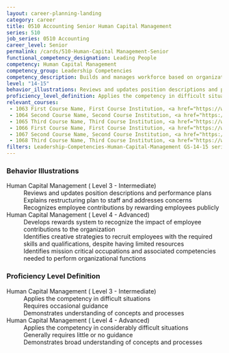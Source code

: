 ```yaml
---
layout: career-planning-landing
category: career
title: 0510 Accounting Senior Human Capital Management
series: 510
job_series: 0510 Accounting
career_level: Senior
permalink: /cards/510-Human-Capital Management-Senior
functional_competency_designation: Leading People
competency: Human Capital Management
competency_group: Leadership Competencies
competency_description: Builds and manages workforce based on organizational goals, budget considerations, and staffing needs; ensures that employees are appropriately recruited, selected, appraised, and rewarded; takes action to address performance problems; manages a multi-sector workforce and a variety of work situations
level: "14-15"
behavior_illustrations: Reviews and updates position descriptions and performance plans ? Explains restructuring plan to staff and addresses concerns ? Recognizes employee contributions by rewarding employees publicly ? Develops rewards system to recognize the impact of employee contributions to the organization ? Identifies creative strategies to recruit employees with the required skills and qualifications, despite having limited resources ? Identifies mission critical occupations and associated competencies needed to perform organizational functions
proficiency_level_definition: Applies the competency in difficult situations ? Requires occasional guidance ? Demonstrates understanding of concepts and processes ? Applies the competency in considerably difficult situations ? Generally requires little or no guidance ? Demonstrates broad understanding of concepts and processes
relevant_courses: 
 - 1063 First Course Name, First Course Institution, <a href="https://www.cfo.gov">www.cfo.gov</a>
 - 1064 Second Course Name, Second Course Institution, <a href="https://www.cfo.gov">www.cfo.gov</a>
 - 1065 Third Course Name, Third Course Institution, <a href="https://www.cfo.gov">www.cfo.gov</a>
 - 1066 First Course Name, First Course Institution, <a href="https://www.cfo.gov">www.cfo.gov</a>
 - 1067 Second Course Name, Second Course Institution, <a href="https://www.cfo.gov">www.cfo.gov</a>
 - 1068 Third Course Name, Third Course Institution, <a href="https://www.cfo.gov">www.cfo.gov</a>
filters: Leadership-Competencies-Human-Capital-Management GS-14-15 series-0510
---
```


<div class="desktop:grid-col-6 margin-y-205">
  <div class="border-top-05 bg-white padding-2 shadow-5 height-full members-hover border-1px border-gray-30 border-top-orange radius-lg">
    <h3>Behavior Illustrations</h3>
    <dl class="text-base"><dt>Human Capital Management ( Level 3 - Intermediate)</dt><dd>Reviews and updates position descriptions and performance plans </dd><dd> Explains restructuring plan to staff and addresses concerns </dd><dd> Recognizes employee contributions by rewarding employees publicly</dd><dt>Human Capital Management ( Level 4 - Advanced)</dt><dd>Develops rewards system to recognize the impact of employee contributions to the organization </dd><dd> Identifies creative strategies to recruit employees with the required skills and qualifications, despite having limited resources </dd><dd> Identifies mission critical occupations and associated competencies needed to perform organizational functions</dd></dl>
  </div>
</div>
<div class="desktop:grid-col-6 margin-y-205">
  <div class="border-top-05 bg-white padding-2 shadow-5 height-full members-hover border-1px border-gray-30 border-top-orange radius-lg">
    <h3>Proficiency Level Definition</h3>
    <dl class="text-base"><dt>Human Capital Management ( Level 3 - Intermediate)</dt><dd>Applies the competency in difficult situations </dd><dd> Requires occasional guidance </dd><dd> Demonstrates understanding of concepts and processes</dd><dt>Human Capital Management ( Level 4 - Advanced)</dt><dd>Applies the competency in considerably difficult situations </dd><dd> Generally requires little or no guidance </dd><dd> Demonstrates broad understanding of concepts and processes</dd></dl>
  </div>
</div>